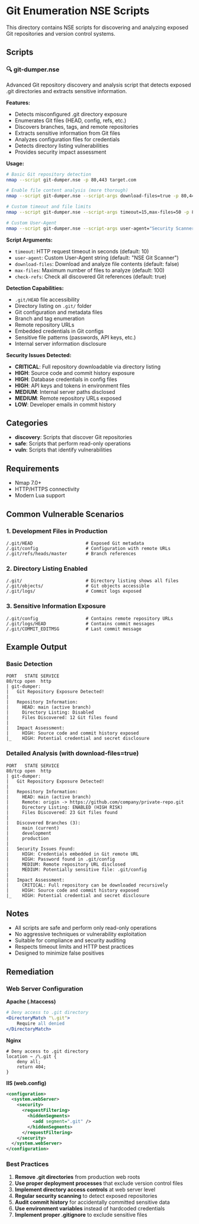 # Git Enumeration NSE Scripts

This directory contains NSE scripts for discovering and analyzing exposed Git repositories and version control systems.

## Scripts

### 🔍 git-dumper.nse
Advanced Git repository discovery and analysis script that detects exposed .git directories and extracts sensitive information.

**Features:**
- Detects misconfigured .git directory exposure
- Enumerates Git files (HEAD, config, refs, etc.)
- Discovers branches, tags, and remote repositories
- Extracts sensitive information from Git files
- Analyzes configuration files for credentials
- Detects directory listing vulnerabilities
- Provides security impact assessment

**Usage:**
```bash
# Basic Git repository detection
nmap --script git-dumper.nse -p 80,443 target.com

# Enable file content analysis (more thorough)
nmap --script git-dumper.nse --script-args download-files=true -p 80,443 target.com

# Custom timeout and file limits
nmap --script git-dumper.nse --script-args timeout=15,max-files=50 -p 80,443 target.com

# Custom User-Agent
nmap --script git-dumper.nse --script-args user-agent="Security Scanner" -p 80,443 target.com
```

**Script Arguments:**
- `timeout`: HTTP request timeout in seconds (default: 10)
- `user-agent`: Custom User-Agent string (default: "NSE Git Scanner")
- `download-files`: Download and analyze file contents (default: false)
- `max-files`: Maximum number of files to analyze (default: 100)
- `check-refs`: Check all discovered Git references (default: true)

**Detection Capabilities:**
- `.git/HEAD` file accessibility
- Directory listing on `.git/` folder
- Git configuration and metadata files
- Branch and tag enumeration
- Remote repository URLs
- Embedded credentials in Git configs
- Sensitive file patterns (passwords, API keys, etc.)
- Internal server information disclosure

**Security Issues Detected:**
- **CRITICAL**: Full repository downloadable via directory listing
- **HIGH**: Source code and commit history exposure
- **HIGH**: Database credentials in config files
- **HIGH**: API keys and tokens in environment files
- **MEDIUM**: Internal server paths disclosed
- **MEDIUM**: Remote repository URLs exposed
- **LOW**: Developer emails in commit history

## Categories
- **discovery**: Scripts that discover Git repositories
- **safe**: Scripts that perform read-only operations
- **vuln**: Scripts that identify vulnerabilities

## Requirements
- Nmap 7.0+
- HTTP/HTTPS connectivity
- Modern Lua support

## Common Vulnerable Scenarios

### 1. Development Files in Production
```
/.git/HEAD                    # Exposed Git metadata
/.git/config                  # Configuration with remote URLs
/.git/refs/heads/master       # Branch references
```

### 2. Directory Listing Enabled
```
/.git/                        # Directory listing shows all files
/.git/objects/                # Git objects accessible
/.git/logs/                   # Commit logs exposed
```

### 3. Sensitive Information Exposure
```
/.git/config                  # Contains remote repository URLs
/.git/logs/HEAD               # Contains commit messages
/.git/COMMIT_EDITMSG          # Last commit message
```

## Example Output

### Basic Detection
```
PORT   STATE SERVICE
80/tcp open  http
| git-dumper:
|   Git Repository Exposure Detected!
|   
|   Repository Information:
|     HEAD: main (active branch)
|     Directory Listing: Disabled
|     Files Discovered: 12 Git files found
|   
|   Impact Assessment:
|     HIGH: Source code and commit history exposed
|_    HIGH: Potential credential and secret disclosure
```

### Detailed Analysis (with download-files=true)
```
PORT   STATE SERVICE  
80/tcp open  http
| git-dumper:
|   Git Repository Exposure Detected!
|   
|   Repository Information:
|     HEAD: main (active branch)
|     Remote: origin -> https://github.com/company/private-repo.git
|     Directory Listing: ENABLED (HIGH RISK)
|     Files Discovered: 23 Git files found
|   
|   Discovered Branches (3):
|     main (current)
|     development
|     production
|   
|   Security Issues Found:
|     HIGH: Credentials embedded in Git remote URL
|     HIGH: Password found in .git/config
|     MEDIUM: Remote repository URL disclosed
|     MEDIUM: Potentially sensitive file: .git/config
|   
|   Impact Assessment:
|     CRITICAL: Full repository can be downloaded recursively
|     HIGH: Source code and commit history exposed
|_    HIGH: Potential credential and secret disclosure
```

## Notes
- All scripts are safe and perform only read-only operations
- No aggressive techniques or vulnerability exploitation
- Suitable for compliance and security auditing
- Respects timeout limits and HTTP best practices
- Designed to minimize false positives

## Remediation

### Web Server Configuration

**Apache (.htaccess)**
```apache
# Deny access to .git directory
<DirectoryMatch "\.git">
    Require all denied
</DirectoryMatch>
```

**Nginx**
```nginx
# Deny access to .git directory
location ~ /\.git {
    deny all;
    return 404;
}
```

**IIS (web.config)**
```xml
<configuration>
  <system.webServer>
    <security>
      <requestFiltering>
        <hiddenSegments>
          <add segment=".git" />
        </hiddenSegments>
      </requestFiltering>
    </security>
  </system.webServer>
</configuration>
```

### Best Practices
1. **Remove .git directories** from production web roots
2. **Use proper deployment processes** that exclude version control files
3. **Implement directory access controls** at web server level
4. **Regular security scanning** to detect exposed repositories
5. **Audit commit history** for accidentally committed sensitive data
6. **Use environment variables** instead of hardcoded credentials
7. **Implement proper .gitignore** to exclude sensitive files
